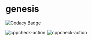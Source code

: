 # genesis

[![Codacy Badge](https://api.codacy.com/project/badge/Grade/ded6b8c1739c497482e854af7d5e05f4)](https://app.codacy.com/manual/99002568/genesis?utm_source=github.com&utm_medium=referral&utm_content=99002568/genesis&utm_campaign=Badge_Grade_Dashboard)

![cppcheck-action](https://github.com/99002568/genesis/workflows/cppcheck-action/badge.svg)
![cppcheck-action](https://github.com/99002568/genesis/workflows/cppcheck-action/badge.svg)
